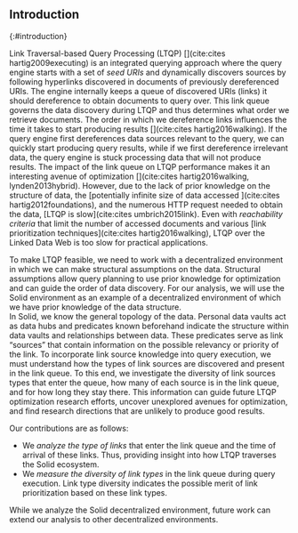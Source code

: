 ## Introduction
{:#introduction}

Link Traversal-based Query Processing (LTQP) [](cite:cites hartig2009executing) is an integrated querying approach where the query engine starts with a set of _seed URIs_ and dynamically discovers sources by following hyperlinks discovered in documents of previously dereferenced URIs. 
The engine internally keeps a queue of discovered URIs (links) it should dereference to obtain documents to query over.
This link queue governs the data discovery during LTQP and thus determines what order we retrieve documents.
The order in which we dereference links influences the time it takes to start producing results [](cite:cites hartig2016walking).
If the query engine first dereferences data sources relevant to the query, we can quickly start producing query results, while if we first dereference irrelevant data, the query engine is stuck processing data that will not produce results.
The impact of the link queue on LTQP performance makes it an interesting avenue of optimization [](cite:cites hartig2016walking, lynden2013hybrid).
However, due to the lack of prior knowledge on the structure of data, the [potentially infinite size of data accessed ](cite:cites hartig2012foundations), and the numerous HTTP request needed to obtain the data, [LTQP is slow](cite:cites umbrich2015link). 
Even with _reachability criteria_ that limit the number of accessed documents and various [link prioritization techniques](cite:cites hartig2016walking), LTQP over the Linked Data Web is too slow for practical applications. 

To make LTQP feasible, we need to work with a decentralized environment in which we can make structural assumptions on the data.
Structural assumptions allow query planning to use prior knowledge for optimization and can guide the order of data discovery.
For our analysis, we will use the Solid environment as an example of a decentralized environment of which we have prior knowledge of the data structure.   
In Solid, we know the general topology of the data. Personal data vaults act as data hubs and predicates known beforehand indicate the structure within data vaults and relationships between data. These predicates serve as link “sources” that contain information on the possible relevancy or priority of the link.
To incorporate link source knowledge into query execution, we must understand how the types of link sources are discovered and present in the link queue.
To this end, we investigate the diversity of link sources types that enter the queue, how many of each source is in the link queue, and for how long they stay there.
This information can guide future LTQP optimization research efforts, uncover unexplored avenues for optimization, and find research directions that are unlikely to produce good results.

Our contributions are as follows:

- We <em>analyze the type of links</em> that enter the link queue and the time of arrival of these links. Thus, providing insight into how LTQP traverses the Solid ecosystem.
- We _measure the diversity of link types_ in the link queue during query execution. Link type diversity indicates the possible merit of link prioritization based on these link types.

While we analyze the Solid decentralized environment, future work can extend our analysis to other decentralized environments.


